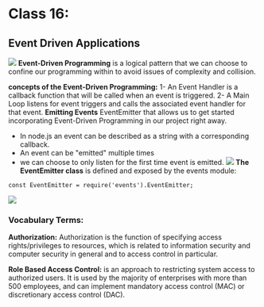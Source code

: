 # Class 16:

## Event Driven Applications
![](https://flink.apache.org/img/usecases-eventdrivenapps.png)
**Event-Driven Programming** is a logical pattern that we can choose to confine our programming within to avoid issues of complexity and collision.

**concepts of the Event-Driven Programming:**
1- An Event Handler is a callback function that will be called when an event is triggered.
2- A Main Loop listens for event triggers and calls the associated event handler for that event.
**Emitting Events**
EventEmitter that allows us to get started incorporating Event-Driven Programming in our project right away.

* In node.js an event can be described as a string with a corresponding callback.
* An event can be "emitted" multiple times
* we can choose to only listen for the first time event is emitted.
![](https://sergeyzhuk.me/assets/images/posts/reactphp-memcached/logo3.png)
**The EventEmitter class** is defined and exposed by the events module:
```
const EventEmitter = require('events').EventEmitter;
```
![](https://www.wikitechy.com/tutorials/node-js/img/nodejs-images/node-js-event-emitter-process.png)

### Vocabulary Terms:
**Authorization:** Authorization is the function of specifying access rights/privileges to resources, which is related to information security and computer security in general and to access control in particular. 

**Role Based Access Control:**  is an approach to restricting system access to authorized users. It is used by the majority of enterprises with more than 500 employees, and can implement mandatory access control (MAC) or discretionary access control (DAC).